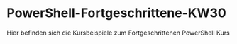 # PowerShell-Fortgeschrittene-KW30
Hier befinden sich die Kursbeispiele zum Fortgeschrittenen PowerShell Kurs
